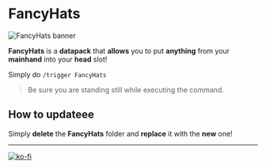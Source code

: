 # FancyHats

![FancyHats banner](https://github.com/El-Kavio/FancyHats/assets/140896938/4ba804ca-97fe-4ce8-8f6e-ecc57d508dc5)

**FancyHats** is a **datapack** that **allows** you to put **anything** from your **mainhand** into your **head** slot!

Simply do `/trigger FancyHats`
> Be sure you are standing still while executing the command.

## How to updateee

Simply **delete** the **FancyHats** folder and **replace** it with the **new** one!

---

[![ko-fi](https://ko-fi.com/img/githubbutton_sm.svg)](https://ko-fi.com/kavio)
